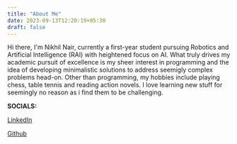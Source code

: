 ```yaml
---
title: "About Me"
date: 2023-09-13T12:20:19+05:30
draft: false
---
```

Hi there, I'm Nikhil Nair, currently a first-year student pursuing Robotics and Artificial Intelligence (RAI) with heightened focus on AI. What truly drives my academic pursuit of excellence is my sheer interest in programming and the idea of developing minimalistic solutions to address seemigly complex problems head-on. Other than programming, my hobbies include playing chess, table tennis and reading action novels. I love learning new stuff for seemingly no reason as i find them to be challenging.

**SOCIALS:**

[LinkedIn](https://www.linkedin.com/in/nikhil-nair-b6a602282)

[Github](https://github.com/burgerdude101)
